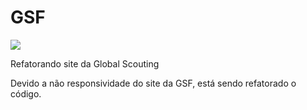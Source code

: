 # GSF
<img src="https://static.wixstatic.com/media/5e84b4_de5683641ced4c8d90fbc5c58ee0b9e1%7Emv2.png/v1/fill/w_32%2Ch_32%2Clg_1%2Cusm_0.66_1.00_0.01/5e84b4_de5683641ced4c8d90fbc5c58ee0b9e1%7Emv2.png">

Refatorando site da Global Scouting

Devido a não responsividade do site da GSF, está sendo refatorado o código.
